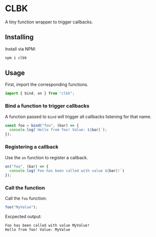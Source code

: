 # CLBK

A tiny function wrapper to trigger callbacks.

## Installing

Install via NPM:
```bash
npm i clbk
```

## Usage

First, import the corresponding functions.
```js
import { bind, on } from "clbk";
```

### Bind a function to trigger callbacks

A function passed to `bind` will trigger all callbacks listening for that name.

```js
const foo = bind("foo", (bar) => {
  console.log(`Hello from foo! Value: ${bar}`);
});
```

### Registering a callback

Use the `on` function to register a callback.

```js
on("foo", (bar) => {
  console.log(`Foo has been called with value ${bar}!`)
});
```

### Call the function

Call the `foo` function:

```js
foo("MyValue");
```

Excpected output:

```
Foo has been called with value MyValue!
Hello from foo! Value: MyValue
```
